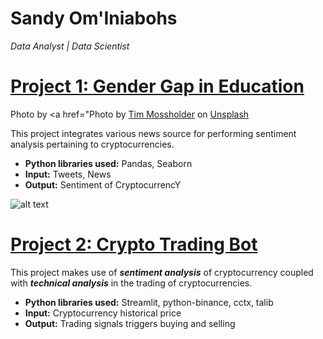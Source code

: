 # Sandy Om'Iniabohs
*Data Analyst | Data Scientist*

# [Project 1: Gender Gap in Education](https://github.com/Tech4Dev-Bootcamp/Nov-21-Gender_Equality/blob/0e125ff723a540e28c60fecb4bbf21c32851d5f7/GROUP_3_COHORT_DSAI_PROJECT%20(1)%20(1).ipynb)

Photo by 
 <a href="Photo by <a href="https://unsplash.com/@timmossholder?utm_source=unsplash&utm_medium=referral&utm_content=creditCopyText">Tim Mossholder</a> on <a href="https://unsplash.com/s/photos/gender-equality?utm_source=unsplash&utm_medium=referral&utm_content=creditCopyText">Unsplash</a>

This project integrates various news source for performing sentiment analysis pertaining to cryptocurrencies.
* **Python libraries used:** Pandas, Seaborn
* **Input:** Tweets, News
* **Output:** Sentiment of CryptocurrencY
 
 
![alt text](tim-mossholder-UcUROHSJfRA-unsplash.jpg)

# [Project 2: Crypto Trading Bot](http://youtube.com/dataprofessor)

This project makes use of ***sentiment analysis*** of cryptocurrency coupled with ***technical analysis*** in the trading of cryptocurrencies.
* **Python libraries used:** Streamlit, python-binance, cctx, talib
* **Input:** Cryptocurrency historical price
* **Output:** Trading signals triggers buying and selling
